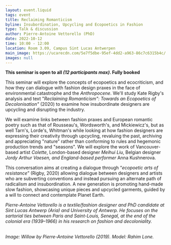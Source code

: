 ```yaml
---
layout: event.liquid
tags: event
title: Reclaiming Romanticism
byline: Insubordination, Upcycling and Ecopoetics in Fashion
type: Talk & discussion
author: Pierre-Antoine Vettorello (PhD)
date: 2022-10-12
time: 10:00 - 12:00
location: Room 3.09, Campus Sint Lucas Antwerpen
main_image: https://ucarecdn.com/5e7f5dbe-95ef-4dd2-a963-86c7c6315b4c/
images: null
---
```

**This seminar is open to all *(12 participants max)*. Fully booked**

This seminar will explore the concepts of ecopoetics and ecocriticism, and how they can dialogue with fashion design praxes in the face of environmental catastrophe and the *Anthropocene*. We'll study Kate Rigby's analysis and text "*Reclaiming Romanticism": Towards an Ecopoetics of Decolonisation"* (2020) to examine how insubordinate designers are upcycling and disrupting the industry. 

We will examine links between fashion praxes and European romantic poetry such as that of Rousseau's, Wordsworth's, and Mickiewicz's, but as well Tarn's, Lorde's, Whitman's while looking at how fashion designers are expressing their creativity through upcycling, revaluing the past, archiving and appreciating "nature" rather than conforming to rules and hegemonic production trends and "seasons". We will explore the work of Vancouver-based artist *Colette*, London-based designer *Meihui Liu*, Belgian designer *Jordy Arthur Vaesen, and England-based performer* Anna Kushnerova.

This conversation aims at creating a dialogue through “*ecopoetic arts of resistance*” (Rigby, 2020) allowing dialogue between designers and artists who are subverting conventions and instead pursuing an alternate path of radicalism and insubordination. A new generation is promoting hand-made slow fashion, showcasing unique pieces and upcycled garments, guided by a will to connect and contemplate Planet Earth.

*Pierre-Antoine Vettorello is a textile/fashion designer and PhD candidate at Sint Lucas Antwerp (Aria) and University of Antwerp. He focuses on the sartorial ties between Paris and Saint-Louis, Senegal, at the end of the colonial era (1939–1966) in his research on fashion and decoloniality.*

\
*Image: Willow by Pierre-Antoine Vettorello (2019). Model: Rahim Lone.*